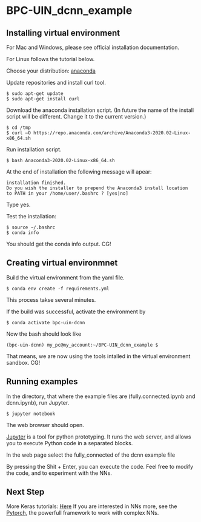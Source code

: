 # BPC-UIN_dcnn_example

## Installing virtual environment

For Mac and Windows, please see official installation documentation. 

For Linux follows the tutorial below.

Choose your distribution: [anaconda](https://www.anaconda.com/products/individual)

Update repositories and install curl tool.
```
$ sudo apt-get update
$ sudo apt-get install curl
```

Download the anaconda installation script. (In future the name of the install script will be different. Change it to the current version.)
```
$ cd /tmp
$ curl –O https://repo.anaconda.com/archive/Anaconda3-2020.02-Linux-x86_64.sh
```

Run installation script.
```
$ bash Anaconda3-2020.02-Linux-x86_64.sh
```

At the end of installation the following message will apear:
```
installation finished.
Do you wish the installer to prepend the Anaconda3 install location
to PATH in your /home/user/.bashrc ? [yes|no]
```
Type yes.

Test the installation:
```
$ source ~/.bashrc
$ conda info
```
You should get the conda info output. CG!


## Creating virtual environmnet

Build the virtual environment from the yaml file.
```
$ conda env create -f requirements.yml
```
This process takse several minutes. 

If the build was successful, activate the environment by
```
$ conda activate bpc-uin-dcnn
```

Now the bash should look like 
```
(bpc-uin-dcnn) my_pc@my_account:~/BPC-UIN_dcnn_example $
```
That means, we are now using the tools intalled in the virtual environment sandbox. CG!

## Running examples

In the directory, that where the example files are (fully.connected.ipynb and dcnn.ipynb), run Jupyter.
```
$ jupyter notebook
```

The web browser should open.

[Jupyter](https://jupyter.org/) is a tool for python prototyping. It runs the web server, and allows you to execute Python code in a separated blocks.

In the web page select the fully_connected of the dcnn example file

By pressing the Shit + Enter, you can execute the code. Feel free to modify the code, and to experiment with the NNs.

## Next Step

More Keras tutorials: [Here](https://keras.io/examples/)
If you are interested in NNs more, see the [Pytorch](https://pytorch.org/), the powerfull framework to work with complex NNs.
